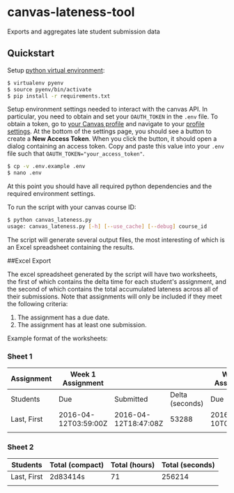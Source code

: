 # canvas-lateness-tool
Exports and aggregates late student submission data


## Quickstart

Setup [python virtual environment](http://docs.python-guide.org/en/latest/dev/virtualenvs/):

```sh
$ virtualenv pyenv
$ source pyenv/bin/activate
$ pip install -r requirements.txt
```

Setup environment settings needed to interact with the canvas API. In particular, you need to obtain and set your `OAUTH_TOKEN` in the `.env` file. To obtain a token, go to [your Canvas profile](https://canvas.harvard.edu/profile) and navigate to your [profile settings](https://canvas.harvard.edu/profile/settings). At the bottom of the settings page, you should see a button to create a **New Access Token**. When you click the button, it should open a dialog containing an access token. Copy and paste this value into your `.env` file such that `OAUTH_TOKEN="your_access_token"`.

```sh
$ cp -v .env.example .env
$ nano .env
```

At this point you should have all required python dependencies and the required environment settings.

To run the script with your canvas course ID:

```sh
$ python canvas_lateness.py
usage: canvas_lateness.py [-h] [--use_cache] [--debug] course_id
```

The script will generate several output files, the most interesting of which is an Excel spreadsheet containing the results.

##Excel Export

The excel spreadsheet generated by the script will have two worksheets, the first of which contains the delta time for each student's assignment, and the second of which contains the total accumulated lateness across all of their submissions. Note that assignments will only be included if they meet the following criteria:

1. The assignment has a due date.
2. The assignment has at least one submission.

Example format of the worksheets:

### Sheet 1

| Assignment  | Week 1 Assignment    |                      |                 | Week 2 Assignment    |                      |                 |
|-------------|----------------------|----------------------|-----------------|----------------------|----------------------|-----------------|
| Students    | Due                  | Submitted            | Delta (seconds) | Due                  | Submitted            | Delta (seconds) |
| Last, First | 2016-04-12T03:59:00Z | 2016-04-12T18:47:08Z | 53288           | 2016-05-10T03:59:00Z | 2016-05-10T00:54:33Z | -11067          |
|             |                      |                      |                 |                      |                      |                 |

### Sheet 2

| Students    | Total (compact) | Total (hours) | Total (seconds) |
|-------------|-----------------|---------------|-----------------|
| Last, First | 2d83414s        | 71            | 256214          |
|             |                 |               |                 |
